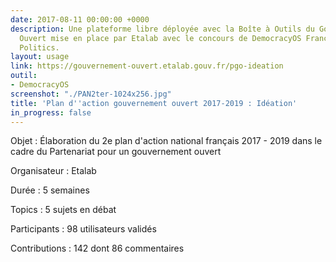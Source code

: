 ```yaml
---
date: 2017-08-11 00:00:00 +0000
description: Une plateforme libre déployée avec la Boîte à Outils du Gouvernement
  Ouvert mise en place par Etalab avec le concours de DemocracyOS France et Open Source
  Politics.
layout: usage
link: https://gouvernement-ouvert.etalab.gouv.fr/pgo-ideation
outil:
- DemocracyOS
screenshot: "./PAN2ter-1024x256.jpg"
title: 'Plan d''action gouvernement ouvert 2017-2019 : Idéation'
in_progress: false
---
```



Objet : Élaboration du 2e plan d'action national français 2017 - 2019 dans le cadre du Partenariat pour un gouvernement ouvert

Organisateur : Etalab

Durée : 5 semaines

Topics : 5 sujets en débat

Participants : 98 utilisateurs validés

Contributions : 142 dont 86 commentaires